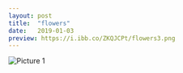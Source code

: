 ```yaml
---
layout: post
title:  "flowers"
date:   2019-01-03 
preview: https://i.ibb.co/ZKQJCPt/flowers3.png
---
```


![Picture 1](https://i.ibb.co/xGnsQ0P/flowers3.png)


